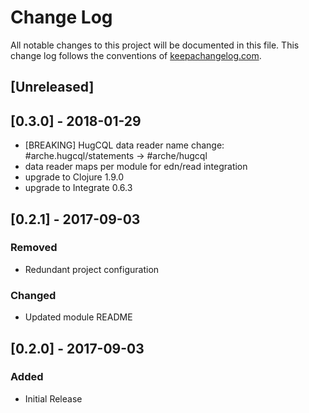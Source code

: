 # Change Log
All notable changes to this project will be documented in this file. This change log follows the conventions of [keepachangelog.com](http://keepachangelog.com/).

## [Unreleased]

## [0.3.0] - 2018-01-29

- [BREAKING] HugCQL data reader name change: #arche.hugcql/statements -> #arche/hugcql
- data reader maps per module for edn/read integration
- upgrade to Clojure 1.9.0
- upgrade to Integrate 0.6.3

## [0.2.1] - 2017-09-03

### Removed

- Redundant project configuration

### Changed

- Updated module README

## [0.2.0] - 2017-09-03

### Added

- Initial Release
